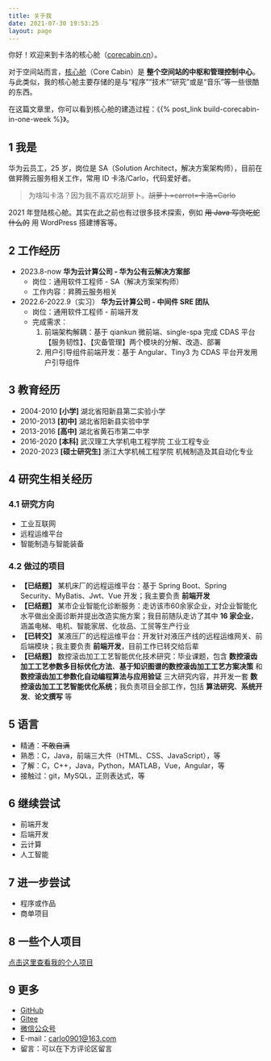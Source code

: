 ```yaml
---
title: 关于我
date: 2021-07-30 19:53:25
layout: page
---
```


你好！欢迎来到卡洛的核心舱（[corecabin.cn](https://corecabin.cn)）。

对于空间站而言，[核心舱](https://baike.baidu.com/item/%E5%A4%A9%E5%92%8C%E6%A0%B8%E5%BF%83%E8%88%B1)（Core Cabin）是 **整个空间站的中枢和管理控制中心**。与此类似，我的核心舱主要存储的是与“程序”“技术”“研究”或是“音乐”等一些很酷的东西。

在这篇文章里，你可以看到核心舱的建造过程：《{% post_link build-corecabin-in-one-week %}》。

## 1 我是

华为云员工，25 岁，岗位是 SA（Solution Architect，解决方案架构师），目前在做昇腾云服务相关工作，常用 ID 卡洛/Carlo，代码爱好者。

> 为啥叫卡洛？因为我不喜欢吃胡萝卜。~~胡萝卜=carrot=卡洛=Carlo~~

2021 年登陆核心舱。其实在此之前也有过很多技术探索，例如 ~~用 Java 写贪吃蛇什么的~~ 用 WordPress 搭建博客等。

## 2 工作经历
- 2023.8-now **华为云计算公司 - 华为公有云解决方案部**
  - 岗位：通用软件工程师 - SA（解决方案架构师）
  - 工作内容：昇腾云服务相关
- 2022.6-2022.9（实习） **华为云计算公司 - 中间件 SRE 团队**
  - 岗位：通用软件工程师 - 前端开发
  - 完成需求：
    1. 前端架构解耦：基于 qiankun 微前端、single-spa 完成 CDAS 平台【服务韧性】、【灾备管理】两个模块的分解、改造、部署
    2. 用户引导组件前端开发：基于 Angular、Tiny3 为 CDAS 平台开发用户引导组件

## 3 教育经历

- 2004-2010 **[小学]** 湖北省阳新县第二实验小学
- 2010-2013 **[初中]** 湖北省阳新县实验中学
- 2013-2016 **[高中]** 湖北省黄石市第二中学
- 2016-2020 **[本科]** 武汉理工大学机电工程学院 工业工程专业
- 2020-2023 **[硕士研究生]** 浙江大学机械工程学院 机械制造及其自动化专业

## 4 研究生相关经历

### 4.1 研究方向

- 工业互联网
- 远程运维平台
- 智能制造与智能装备

### 4.2 做过的项目

- **【已结题】** 某机床厂的远程运维平台：基于 Spring Boot、Spring Security、MyBatis、Jwt、Vue 开发；我主要负责 **前端开发**
- **【已结题】** 某市企业智能化诊断服务：走访该市60余家企业，对企业智能化水平做出全面诊断并提出改造实施方案；我目前随队走访了其中 **16 家企业**，涵盖电梯、电机、智能家居、化妆品、工贸等生产行业
- **【已转交】** 某液压厂的远程运维平台：开发针对液压产线的远程运维网关、前后端模块；我主要负责 **前端开发**，目前工作已转交给后辈
- **【已结题】** 数控滚齿加工工艺智能优化技术研究：毕业课题，包含 **数控滚齿加工工艺参数多目标优化方法**、**基于知识图谱的数控滚齿加工工艺方案决策** 和 **数控滚齿加工参数化自动编程算法与应用验证** 三大研究内容，并开发一套 **数控滚齿加工工艺智能优化系统**；我负责项目全部工作，包括 **算法研究**、**系统开发**、**论文撰写** 等

## 5 语言

- 精通：~~不敢自满~~
- 熟悉：C，Java，前端三大件（HTML、CSS、JavaScript），等
- 了解：C，C++，Java，Python，MATLAB，Vue，Angular，等
- 接触过：git，MySQL，正则表达式，等

## 6 继续尝试

- 前端开发
- 后端开发
- 云计算
- 人工智能

## 7 进一步尝试

- 程序或作品
- 商单项目

## 8 一些个人项目

[点击这里查看我的个人项目](/about/projects)

## 9 更多

- [GitHub](https://github.com/kaluojushi)
- [Gitee](https://gitee.com/kaluojushi)
- [微信公众号](/about/weixin_platform)
- E-mail：[carlo0901@163.com](mailto:carlo0901@163.com)
- 留言：可以在下方评论区留言
